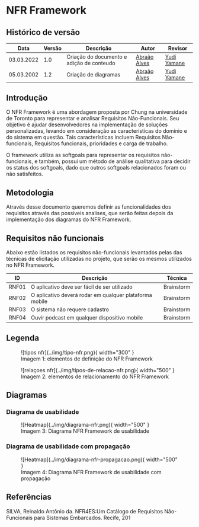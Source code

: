 # NFR Framework



## Histórico de versão
| Data       | Versão | Descrição                                 | Autor                                         | Revisor                                     |
| ---------- | ------ | ----------------------------------------- | --------------------------------------------- | ------------------------------------------- |
| 03.03.2022 | 1.0    | Criação do documento e adição de conteudo | [Abraão Alves](https://github.com/Abraao1231) | [Yudi Yamane](https://github.com/yudi-azvd) |
| 05.03.2002 | 1.2    | Criação de diagramas                      | [Abraão Alves](https://github.com/Abraao1231) | [Yudi Yamane](https://github.com/yudi-azvd) |

##  Introdução 
O NFR Framework é uma abordagem proposta por Chung na universidade de Toronto para representar e analisar Requisitos Não-Funcionais. Seu objetivo é ajudar desenvolvedores na implementação de soluções personalizadas, levando em consideração as características do domínio e do sistema em questão. Tais características incluem Requisitos Não-funcionais, Requisitos funcionais, prioridades e carga de
trabalho. 

O framework utiliza as softgoals para representar os requisitos não-funcionais, e também, possui um método de análise qualitativa para decidir os status dos softgoals, dado que outros softgoals relacionados foram ou não satisfeitos.


## Metodologia 
Através desse documento queremos definir as funcionalidades dos requisitos através das possiveis analises, que serão feitas depois da implementação dos diagramas do NFR Framework. 

## Requisitos não funcionais

Abaixo estão listados os requisitos não-funcionais levantados pelas das técnicas de elicitação utilizadas no projeto, que serão os mesmos utilizados no NFR Framework.

| ID    | Descrição                                               | Técnica    |
| ----- | ------------------------------------------------------- | ---------- |
| RNF01 | O aplicativo deve ser fácil de ser utilizado            | Brainstorm |
| RNF02 | O aplicativo deverá rodar em qualquer plataforma mobile | Brainstorm |
| RNF03 | O sistema não requere cadastro                          | Brainstorm |
| RNF04 | Ouvir podcast em qualquer dispositivo mobile            | Brainstorm |

## Legenda

<figure markdown>
  ![tipos nfr](../img/tipo-nfr.png){ width="300" }
  <figcaption> Imagem 1: elementos de definição do NFR Framework </figcaption>
</figure>
<figure markdown>
  ![relaçoes nfr](../img/tipos-de-relacao-nfr.png){ width="500" }
  <figcaption> Imagem 2: elementos de relacionamento do NFR Framework </figcaption>
</figure>


## Diagramas
### Diagrama de usabilidade
<figure markdown>
  ![Heatmap](../img/diagrama-nfr.png){ width="500" }
  <figcaption> Imagem 3: Diagrama NFR Framework de usabilidade </figcaption>
</figure>

### Diagrama de usabilidade com propagação
<figure markdown>
  ![Heatmap](../img/diagrama-nfr-propagacao.png){ width="500" }
  <figcaption> Imagem 4: Diagrama NFR Framework de usabilidade com propagação </figcaption>
</figure> 

## Referências

SILVA, Reinaldo Antônio da. NFR4ES:Um Catálogo de Requisitos Não-Funcionais para Sistemas Embarcados. Recife, 201
